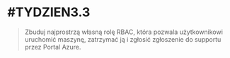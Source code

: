 # #TYDZIEN3.3

>Zbuduj najprostrzą własną rolę RBAC, która pozwala użytkownikowi uruchomić maszynę, zatrzymać ją i zgłosić zgłoszenie do supportu przez Portal Azure.
